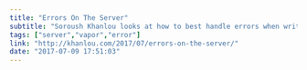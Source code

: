 ```yaml
---
title: "Errors On The Server"
subtitle: "Soroush Khanlou looks at how to best handle errors when writing server-side Swift, in this case Vapor. I really like his point about making the correct way to write code the same as the nice way the write code, therefore removing the need for trade-offs between the two."
tags: ["server","vapor","error"]
link: "http://khanlou.com/2017/07/errors-on-the-server/"
date: "2017-07-09 17:51:03"
---
```

